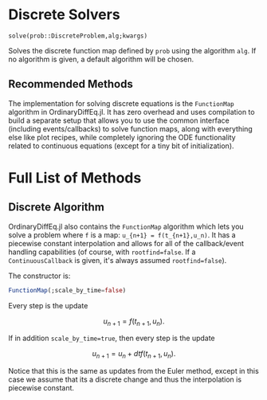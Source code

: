 # Discrete Solvers

`solve(prob::DiscreteProblem,alg;kwargs)`

Solves the discrete function map defined by `prob` using the algorithm `alg`.
If no algorithm is given, a default algorithm will be chosen.

## Recommended Methods

The implementation for solving discrete equations is the `FunctionMap` algorithm
in OrdinaryDiffEq.jl. It has zero overhead and uses compilation to build a separate
setup that allows you to use the common interface (including events/callbacks)
to solve function maps, along with everything else like plot recipes, while
completely ignoring the ODE functionality related to continuous equations (except
for a tiny bit of initialization).

# Full List of Methods

## Discrete Algorithm

OrdinaryDiffEq.jl also contains the `FunctionMap` algorithm which lets you solve
a problem where `f` is a map: ``u_{n+1} = f(t_{n+1},u_n)``. It has a piecewise constant
interpolation and allows for all of the callback/event handling capabilities
(of course, with `rootfind=false`. If a `ContinuousCallback` is given, it's always
assumed `rootfind=false`).

The constructor is:

```julia
FunctionMap(;scale_by_time=false)
```

Every step is the update

```math
u_{n+1} = f(t_{n+1},u_n).
```

If in addition `scale_by_time=true`, then every step is the update

```math
u_{n+1} = u_n + dtf(t_{n+1},u_n).
```

Notice that this is the same as updates from the Euler method, except in this
case we assume that its a discrete change and thus the interpolation is
piecewise constant.
